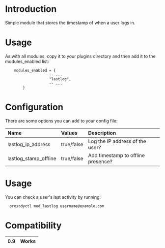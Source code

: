 # Introduction #

Simple module that stores the timestamp of when a user logs in.

# Usage #

As with all modules, copy it to your plugins directory and then add it to the modules\_enabled list:

```
    modules_enabled = {
                    -- ...
                    "lastlog",
                    -- ...
		}
```

# Configuration #

There are some options you can add to your config file:

| **Name** | **Values** | **Description** |
|:---------|:-----------|:----------------|
| lastlog\_ip\_address | true/false | Log the IP address of the user? |
| lastlog\_stamp\_offline | true/false | Add timestamp to offline presence? |

# Usage #

You can check a user's last activity by running:

```
  prosodyctl mod_lastlog username@example.com
```

# Compatibility #
| 0.9 | Works |
|:----|:------|